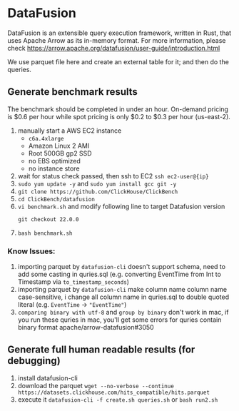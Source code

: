 # DataFusion

DataFusion is an extensible query execution framework, written in Rust, that uses Apache Arrow as its in-memory format. For more information, please check <https://arrow.apache.org/datafusion/user-guide/introduction.html>

We use parquet file here and create an external table for it; and then do the queries.

## Generate benchmark results

The benchmark should be completed in under an hour. On-demand pricing is $0.6 per hour while spot pricing is only $0.2 to $0.3 per hour (us-east-2).

1. manually start a AWS EC2 instance
   - `c6a.4xlarge`
   - Amazon Linux 2 AMI
   - Root 500GB gp2 SSD
   - no EBS optimized
   - no instance store
1. wait for status check passed, then ssh to EC2 `ssh ec2-user@{ip}`
1. `sudo yum update -y` and `sudo yum install gcc git -y`
1. `git clone https://github.com/ClickHouse/ClickBench`
1. `cd ClickBench/datafusion`
1. `vi benchmark.sh` and modify following line to target Datafusion version
   ```
   git checkout 22.0.0
   ```
1. `bash benchmark.sh`

### Know Issues:

1. importing parquet by `datafusion-cli` doesn't support schema, need to add some casting in quries.sql (e.g. converting EventTime from Int to Timestamp via `to_timestamp_seconds`)
2. importing parquet by `datafusion-cli` make column name column name case-sensitive, i change all column name in quries.sql to double quoted literal (e.g. `EventTime` -> `"EventTime"`)
3. `comparing binary with utf-8` and `group by binary` don't work in mac, if you run these quries in mac, you'll get some errors for quries contain binary format apache/arrow-datafusion#3050

## Generate full human readable results (for debugging)

1. install datafusion-cli
2. download the parquet `wget --no-verbose --continue https://datasets.clickhouse.com/hits_compatible/hits.parquet`
3. execute it `datafusion-cli -f create.sh queries.sh` or `bash run2.sh`
